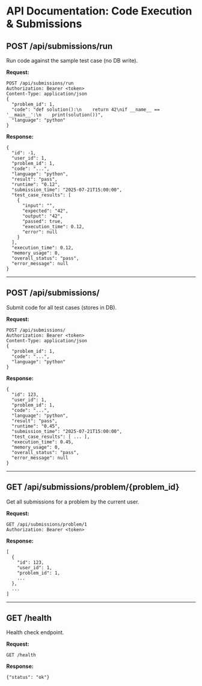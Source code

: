 # API Documentation: Code Execution & Submissions

## POST /api/submissions/run
Run code against the sample test case (no DB write).

**Request:**
```
POST /api/submissions/run
Authorization: Bearer <token>
Content-Type: application/json
{
  "problem_id": 1,
  "code": "def solution():\n    return 42\nif __name__ == '__main__':\n    print(solution())",
  "language": "python"
}
```
**Response:**
```
{
  "id": -1,
  "user_id": 1,
  "problem_id": 1,
  "code": "...",
  "language": "python",
  "result": "pass",
  "runtime": "0.12",
  "submission_time": "2025-07-21T15:00:00",
  "test_case_results": [
    {
      "input": "",
      "expected": "42",
      "output": "42",
      "passed": true,
      "execution_time": 0.12,
      "error": null
    }
  ],
  "execution_time": 0.12,
  "memory_usage": 0,
  "overall_status": "pass",
  "error_message": null
}
```

---

## POST /api/submissions/
Submit code for all test cases (stores in DB).

**Request:**
```
POST /api/submissions/
Authorization: Bearer <token>
Content-Type: application/json
{
  "problem_id": 1,
  "code": "...",
  "language": "python"
}
```
**Response:**
```
{
  "id": 123,
  "user_id": 1,
  "problem_id": 1,
  "code": "...",
  "language": "python",
  "result": "pass",
  "runtime": "0.45",
  "submission_time": "2025-07-21T15:00:00",
  "test_case_results": [ ... ],
  "execution_time": 0.45,
  "memory_usage": 0,
  "overall_status": "pass",
  "error_message": null
}
```

---

## GET /api/submissions/problem/{problem_id}
Get all submissions for a problem by the current user.

**Request:**
```
GET /api/submissions/problem/1
Authorization: Bearer <token>
```
**Response:**
```
[
  {
    "id": 123,
    "user_id": 1,
    "problem_id": 1,
    ...
  },
  ...
]
```

---

## GET /health
Health check endpoint.

**Request:**
```
GET /health
```
**Response:**
```
{"status": "ok"}
``` 